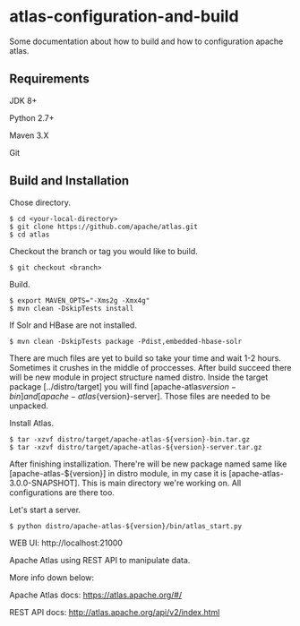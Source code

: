 # atlas-configuration-and-build
Some documentation about how to build and how to configuration apache atlas.


## Requirements
JDK 8+

Python 2.7+

Maven 3.X

Git

## Build and Installation

Chose directory.

  ```
  $ cd <your-local-directory>  
  $ git clone https://github.com/apache/atlas.git
  $ cd atlas
  ```
  
Checkout the branch or tag you would like to build.
  
  ```
  $ git checkout <branch>
  ```
   
Build.

  ```
  $ export MAVEN_OPTS="-Xms2g -Xmx4g"
  $ mvn clean -DskipTests install
  ```
  
If Solr and HBase are not installed.
  
  ```
  $ mvn clean -DskipTests package -Pdist,embedded-hbase-solr
  ```
  
There are much files are yet to build so take your time and wait 1-2 hours. Sometimes it crushes in the middle of proccesses.
After build succeed there will be new module in project structure named distro. Inside the target package [../distro/target] you will find [apache-atlas${version}-bin] and [apache-atlas${version}-server].
Those files are needed to be unpacked.

Install Atlas.
  
  ```
  $ tar -xzvf distro/target/apache-atlas-${version}-bin.tar.gz
  $ tar -xzvf distro/target/apache-atlas-${version}-server.tar.gz
  ```
  
After finishing installization. There're will be new package named same like [apache-atlas-${version}] in distro module, in my case it is [apache-atlas-3.0.0-SNAPSHOT].
This is main directory we're working on. All configurations are there too.

Let's start a server.
  
  ```
  $ python distro/apache-atlas-${version}/bin/atlas_start.py
  ```
  
WEB UI:
  http://localhost:21000

Apache Atlas using REST API to manipulate data.

More info down below:

Apache Atlas docs: https://atlas.apache.org/#/

REST API docs: http://atlas.apache.org/api/v2/index.html
